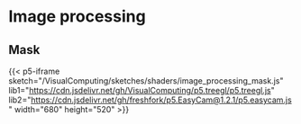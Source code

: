 # Image processing

## Mask

{{< p5-iframe sketch="/VisualComputing/sketches/shaders/image_processing_mask.js"  lib1="https://cdn.jsdelivr.net/gh/VisualComputing/p5.treegl/p5.treegl.js" lib2="https://cdn.jsdelivr.net/gh/freshfork/p5.EasyCam@1.2.1/p5.easycam.js" width="680" height="520" >}}